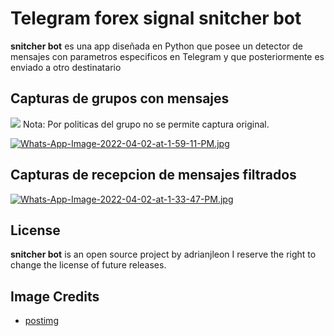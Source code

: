 # Telegram forex signal snitcher bot


**snitcher bot** es una app diseñada en Python que posee un detector de mensajes con parametros especificos en Telegram y que posteriormente es enviado a otro destinatario 



## Capturas de grupos con mensajes
![](https://i.postimg.cc/F1h7gQkK/Whats-App-Image-2022-04-02-at-1-57-09-PM.jpg) 
Nota: Por politicas del grupo no se permite captura original.

[![Whats-App-Image-2022-04-02-at-1-59-11-PM.jpg](https://i.postimg.cc/yYC9YMdt/Whats-App-Image-2022-04-02-at-1-59-11-PM.jpg)](https://postimg.cc/qgQg1Z2x)



## Capturas de recepcion  de mensajes filtrados

[![Whats-App-Image-2022-04-02-at-1-33-47-PM.jpg](https://i.postimg.cc/kXNSVTR4/Whats-App-Image-2022-04-02-at-1-33-47-PM.jpg)](https://postimg.cc/jL52mQX0)


## License

**snitcher bot**  is an open source project by adrianjleon
I  reserve the right to change the license of future releases.



## Image Credits

- [postimg](https://postimg.cc/)

